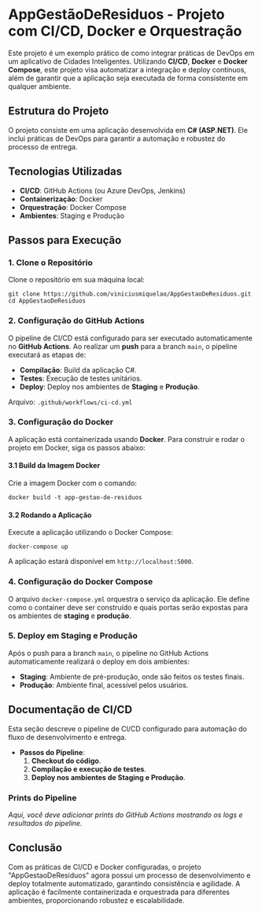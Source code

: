 # AppGestãoDeResiduos - Projeto com CI/CD, Docker e Orquestração

Este projeto é um exemplo prático de como integrar práticas de DevOps em um aplicativo de Cidades Inteligentes. Utilizando **CI/CD**, **Docker** e **Docker Compose**, este projeto visa automatizar a integração e deploy contínuos, além de garantir que a aplicação seja executada de forma consistente em qualquer ambiente.

## Estrutura do Projeto

O projeto consiste em uma aplicação desenvolvida em **C# (ASP.NET)**. Ele inclui práticas de DevOps para garantir a automação e robustez do processo de entrega.

## Tecnologias Utilizadas

- **CI/CD**: GitHub Actions (ou Azure DevOps, Jenkins)
- **Containerização**: Docker
- **Orquestração**: Docker Compose
- **Ambientes**: Staging e Produção

## Passos para Execução

### 1. Clone o Repositório

Clone o repositório em sua máquina local:

`git clone https://github.com/viniciusmiquelao/AppGestaoDeResiduos.git cd AppGestaoDeResiduos`

### 2. Configuração do GitHub Actions

O pipeline de CI/CD está configurado para ser executado automaticamente no **GitHub Actions**. Ao realizar um **push** para a branch `main`, o pipeline executará as etapas de:

- **Compilação**: Build da aplicação C#.
- **Testes**: Execução de testes unitários.
- **Deploy**: Deploy nos ambientes de **Staging** e **Produção**.

Arquivo: `.github/workflows/ci-cd.yml`

### 3. Configuração do Docker

A aplicação está containerizada usando **Docker**. Para construir e rodar o projeto em Docker, siga os passos abaixo:

#### 3.1 Build da Imagem Docker

Crie a imagem Docker com o comando:

`docker build -t app-gestao-de-residuos`

#### 3.2 Rodando a Aplicação

Execute a aplicação utilizando o Docker Compose:

`docker-compose up`

A aplicação estará disponível em `http://localhost:5000`.

### 4. Configuração do Docker Compose

O arquivo `docker-compose.yml` orquestra o serviço da aplicação. Ele define como o container deve ser construído e quais portas serão expostas para os ambientes de **staging** e **produção**.

### 5. Deploy em Staging e Produção

Após o push para a branch `main`, o pipeline no GitHub Actions automaticamente realizará o deploy em dois ambientes:

- **Staging**: Ambiente de pré-produção, onde são feitos os testes finais.
- **Produção**: Ambiente final, acessível pelos usuários.

## Documentação de CI/CD

Esta seção descreve o pipeline de CI/CD configurado para automação do fluxo de desenvolvimento e entrega.

- **Passos do Pipeline**:
  1. **Checkout do código**.
  2. **Compilação e execução de testes**.
  3. **Deploy nos ambientes de Staging e Produção**.

### Prints do Pipeline

_Aqui, você deve adicionar prints do GitHub Actions mostrando os logs e resultados do pipeline._

## Conclusão

Com as práticas de CI/CD e Docker configuradas, o projeto "AppGestaoDeResiduos" agora possui um processo de desenvolvimento e deploy totalmente automatizado, garantindo consistência e agilidade. A aplicação é facilmente containerizada e orquestrada para diferentes ambientes, proporcionando robustez e escalabilidade.

